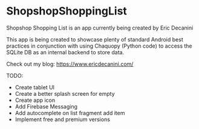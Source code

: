 # ShopshopShoppingList

Shopshop Shopping List is an app currently being created by Eric Decanini

This app is being created to showcase plenty of standard Android best practices in conjunction with using Chaquopy (Python code) to access the SQLite DB as an internal backend to store data.

Check out my blog:
https://www.ericdecanini.com/

TODO:
- Create tablet UI
- Create a better splash screen for empty
- Create app icon
- Add Firebase Messaging
- Add autocomplete on list fragment add item
- Implement free and premium versions
